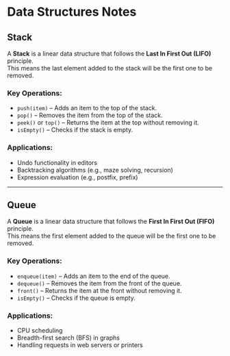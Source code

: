 # Data Structures Notes

## Stack

A **Stack** is a linear data structure that follows the **Last In First Out (LIFO)** principle.  
This means the last element added to the stack will be the first one to be removed.

### Key Operations:

- `push(item)` – Adds an item to the top of the stack.
- `pop()` – Removes the item from the top of the stack.
- `peek()` or `top()` – Returns the item at the top without removing it.
- `isEmpty()` – Checks if the stack is empty.

### Applications:

- Undo functionality in editors
- Backtracking algorithms (e.g., maze solving, recursion)
- Expression evaluation (e.g., postfix, prefix)

---

## Queue

A **Queue** is a linear data structure that follows the **First In First Out (FIFO)** principle.  
This means the first element added to the queue will be the first one to be removed.

### Key Operations:

- `enqueue(item)` – Adds an item to the end of the queue.
- `dequeue()` – Removes the item from the front of the queue.
- `front()` – Returns the item at the front without removing it.
- `isEmpty()` – Checks if the queue is empty.

### Applications:

- CPU scheduling
- Breadth-first search (BFS) in graphs
- Handling requests in web servers or printers
